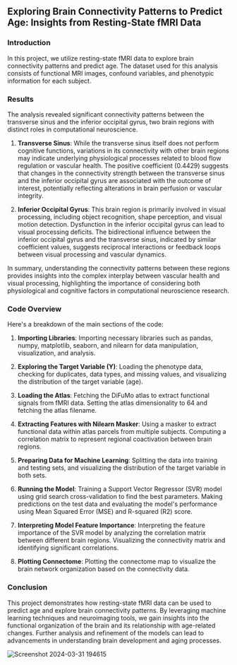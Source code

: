 ## Exploring Brain Connectivity Patterns to Predict Age: Insights from Resting-State fMRI Data

### Introduction
In this project, we utilize resting-state fMRI data to explore brain connectivity patterns and predict age. The dataset used for this analysis consists of functional MRI images, confound variables, and phenotypic information for each subject.


### Results

The analysis revealed significant connectivity patterns between the transverse sinus and the inferior occipital gyrus, two brain regions with distinct roles in computational neuroscience.

1. **Transverse Sinus**: While the transverse sinus itself does not perform cognitive functions, variations in its connectivity with other brain regions may indicate underlying physiological processes related to blood flow regulation or vascular health. The positive coefficient (0.4429) suggests that changes in the connectivity strength between the transverse sinus and the inferior occipital gyrus are associated with the outcome of interest, potentially reflecting alterations in brain perfusion or vascular integrity.

2. **Inferior Occipital Gyrus**: This brain region is primarily involved in visual processing, including object recognition, shape perception, and visual motion detection. Dysfunction in the inferior occipital gyrus can lead to visual processing deficits. The bidirectional influence between the inferior occipital gyrus and the transverse sinus, indicated by similar coefficient values, suggests reciprocal interactions or feedback loops between visual processing and vascular dynamics.

In summary, understanding the connectivity patterns between these regions provides insights into the complex interplay between vascular health and visual processing, highlighting the importance of considering both physiological and cognitive factors in computational neuroscience research.


### Code Overview
Here's a breakdown of the main sections of the code:

1. **Importing Libraries**: Importing necessary libraries such as pandas, numpy, matplotlib, seaborn, and nilearn for data manipulation, visualization, and analysis.
   
2. **Exploring the Target Variable (Y)**: Loading the phenotype data, checking for duplicates, data types, and missing values, and visualizing the distribution of the target variable (age).

3. **Loading the Atlas**: Fetching the DiFuMo atlas to extract functional signals from fMRI data. Setting the atlas dimensionality to 64 and fetching the atlas filename.

4. **Extracting Features with Nilearn Masker**: Using a masker to extract functional data within atlas parcels from multiple subjects. Computing a correlation matrix to represent regional coactivation between brain regions.

5. **Preparing Data for Machine Learning**: Splitting the data into training and testing sets, and visualizing the distribution of the target variable in both sets.

6. **Running the Model**: Training a Support Vector Regressor (SVR) model using grid search cross-validation to find the best parameters. Making predictions on the test data and evaluating the model's performance using Mean Squared Error (MSE) and R-squared (R2) score.

7. **Interpreting Model Feature Importance**: Interpreting the feature importance of the SVR model by analyzing the correlation matrix between different brain regions. Visualizing the connectivity matrix and identifying significant correlations.

8. **Plotting Connectome**: Plotting the connectome map to visualize the brain network organization based on the connectivity data.

### Conclusion
This project demonstrates how resting-state fMRI data can be used to predict age and explore brain connectivity patterns. By leveraging machine learning techniques and neuroimaging tools, we gain insights into the functional organization of the brain and its relationship with age-related changes. Further analysis and refinement of the models can lead to advancements in understanding brain development and aging processes.

![Screenshot 2024-03-31 194615](https://github.com/lacomaofficial/Predicting-Age-DifumoAtlas.ipynb/assets/132283879/b12f8665-c0c0-4f02-af34-397daa73187f)



